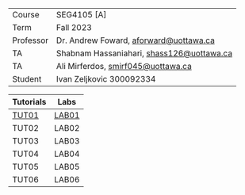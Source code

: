 |||
| --- | --- |
| Course | SEG4105 [A] |
| Term | Fall 2023 |
| Professor | Dr. Andrew Foward, aforward@uottawa.ca |
| TA | Shabnam Hassaniahari, shass126@uottawa.ca |
| TA | Ali Mirferdos, smirf045@uottawa.ca |
| Student | Ivan Zeljkovic 300092334 |


| Tutorials | Labs |
| --- | --- | 
| [TUT01](Tutorials/TUT01/) | [LAB01](Labs/LAB01/) |
| TUT02 | LAB02 |
| TUT03 | LAB03 |
| TUT04 | LAB04 |
| TUT05 | LAB05 |
| TUT06 | LAB06 |